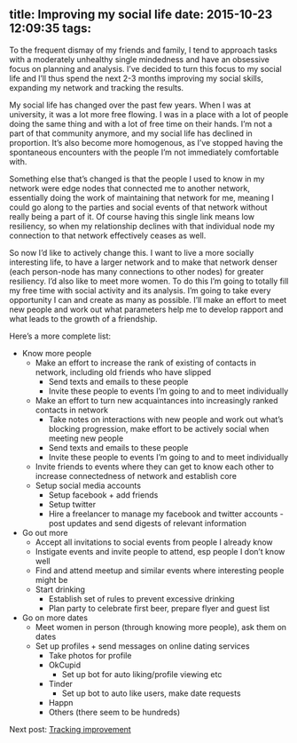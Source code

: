 title: Improving my social life
date: 2015-10-23 12:09:35
tags:
---
To the frequent dismay of my friends and family, I tend to approach tasks with a moderately unhealthy single mindedness and have an obsessive focus on planning and analysis. I’ve decided to turn this focus to my social life and I’ll thus spend the next 2-3 months improving my social skills, expanding my network and tracking the results.

My social life has changed over the past few years. When I was at university, it was a lot more free flowing. I was in a place with a lot of people doing the same thing and with a lot of free time on their hands. I’m not a part of that community anymore, and my social life has declined in proportion. It’s also become more homogenous, as I’ve stopped having the spontaneous encounters with the people I’m not immediately comfortable with.

Something else that’s changed is that the people I used to know in my network were edge nodes that connected me to another network, essentially doing the work of maintaining that network for me, meaning I could go along to the parties and social events of that network without really being a part of it. Of course having this single link means low resiliency, so when my relationship declines with that individual node my connection to that network effectively ceases as well.

So now I’d like to actively change this. I want to live a more socially interesting life, to have a larger network and to make that network denser (each person-node has many connections to other nodes) for greater resiliency. I’d also like to meet more women. To do this I’m going to totally fill my free time with social activity and its analysis. I’m going to take every opportunity I can and create as many as possible. I’ll make an effort to meet new people and work out what parameters help me to develop rapport and what leads to the growth of a friendship.

Here’s a more complete list:

- Know more people
    - Make an effort to increase the rank of existing of contacts in network, including old friends who have slipped
        - Send texts and emails to these people
        - Invite these people to events I’m going to and to meet individually
    - Make an effort to turn new acquaintances into increasingly ranked contacts in network
        - Take notes on interactions with new people and work out what’s blocking progression, make effort to be actively social when meeting new people
        - Send texts and emails to these people
        - Invite these people to events I’m going to and to meet individually
    - Invite friends to events where they can get to know each other to increase connectedness of network and establish core
    - Setup social media accounts
        - Setup facebook + add friends
        - Setup twitter
        - Hire a freelancer to manage my facebook and twitter accounts - post updates and send digests of relevant information
- Go out more
    - Accept all invitations to social events from people I already know
    - Instigate events and invite people to attend, esp people I don’t know well
    - Find and attend meetup and similar events where interesting people might be
    - Start drinking
        - Establish set of rules to prevent excessive drinking
        - Plan party to celebrate first beer, prepare flyer and guest list
- Go on more dates
    - Meet women in person (through knowing more people), ask them on dates
    - Set up profiles + send messages on online dating services
        - Take photos for profile
        - OkCupid
        	- Set up bot for auto liking/profile viewing etc
        - Tinder
            - Set up bot to auto like users, make date requests
        - Happn
        - Others (there seem to be hundreds)

Next post: [Tracking improvement](/2015/10/23/Tracking-the-improvement-of-my-social-life/)